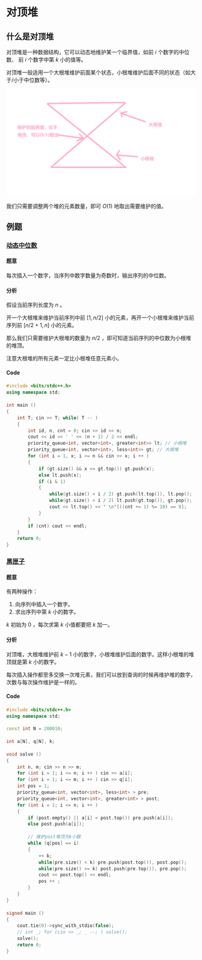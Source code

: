# 对顶堆

## 什么是对顶堆

对顶堆是一种数据结构，它可以动态地维护某一个临界值，如前 $i$ 个数字的中位数、 前 $i$ 个数字中第 $k$ 小的值等。

对顶堆一般适用一个大根堆维护前面某个状态，小根堆维护后面不同的状态（如大于/小于中位数等）。

![](.\pic\heap.png)

我们只需要调整两个堆的元素数量，即可 $O(1)$ 地取出需要维护的值。

## 例题

### [动态中位数](https://www.acwing.com/activity/content/problem/content/340/)

#### 题意

每次插入一个数字，当序列中数字数量为奇数时，输出序列的中位数。

#### 分析

假设当前序列长度为 $n$ 。

开一个大根堆来维护当前序列中前 $[1, n / 2]$ 小的元素，再开一个小根堆来维护当前序列前 $[n/2+1, n]$ 小的元素。

那么我们只需要维护大根堆的数量为 $n/2$ ，即可知道当前序列的中位数为小根堆的堆顶。

注意大根堆的所有元素一定比小根堆任意元素小。

#### Code

```c++
#include <bits/stdc++.h>
using namespace std;

int main ()
{
    int T; cin >> T; while( T -- )
    {
        int id, n, cnt = 0; cin >> id >> n;
        cout << id << ' ' << (n + 1) / 2 << endl;
        priority_queue<int, vector<int>, greater<int>> lt; // 小根堆
        priority_queue<int, vector<int>, less<int>> gt; // 大根堆
        for (int i = 1, x; i <= n && cin >> x; i ++ )
        {
            if (gt.size() && x <= gt.top()) gt.push(x);
            else lt.push(x);
            if (i & 1)
            {
                while(gt.size() < i / 2) gt.push(lt.top()), lt.pop();
                while(gt.size() > i / 2) lt.push(gt.top()), gt.pop();
                cout << lt.top() << " \n"[((cnt += 1) %= 10) == 0];
            }
        }
        if (cnt) cout << endl;
    }
    return 0;
}
```



### [黑匣子](https://www.luogu.com.cn/problem/P1801)

#### 题意

有两种操作：

1. 向序列中插入一个数字。
2. 求出序列中第 $k$ 小的数字。

$k$ 初始为 $0$ ，每次求第 $k$ 小值都要把 $k$ 加一。

#### 分析

对顶堆，大根堆维护前 $k-1$ 小的数字，小根堆维护后面的数字。这样小根堆的堆顶就是第 $k$ 小的数字。

每次插入操作都至多交换一次堆元素，我们可以放到查询的时候再维护堆的数字，次数与每次操作维护是一样的。

#### Code

```c++
#include <bits/stdc++.h>
using namespace std;

const int N = 200010;

int a[N], q[N], k;

void solve ()
{
    int n, m; cin >> n >> m;
    for (int i = 1; i <= n; i ++ ) cin >> a[i];
    for (int i = 1; i <= m; i ++ ) cin >> q[i];
    int pos = 1;
    priority_queue<int, vector<int>, less<int> > pre;
    priority_queue<int, vector<int>, greater<int> > post;
    for (int i = 1; i <= n; i ++ )
    {
        if (post.empty() || a[i] < post.top()) pre.push(a[i]);
        else post.push(a[i]);

        // 维护post堆顶为k小数
        while (q[pos] == i)
        {
            ++ k;
            while(pre.size() < k) pre.push(post.top()), post.pop();
            while(pre.size() >= k) post.push(pre.top()), pre.pop();
            cout << post.top() << endl;
            pos ++ ;
        }
    }
}

signed main ()
{
    cout.tie(0)->sync_with_stdio(false);
    // int _; for (cin >> _; _ --; ) solve();
    solve();
    return 0;
}
```